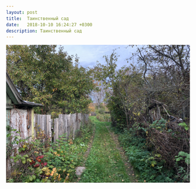 ```yaml
---
layout: post
title:  Таинственный сад
date:   2018-10-10 16:24:27 +0300
description: Таинственный сад
---
```


<img src="/assets/images/2018/10/2018-10-10_16-24-27_IMG_0671_web.jpg" class="img-fluid mx-auto d-block" alt="Таинственный сад" />
